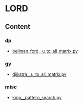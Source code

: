 # LORD

## Content

### dp
* [bellman_ford__u_to_all_matrix.py](\ALGO\graph\dp__bellman_ford__u_to_all_matrix.py)

### gy
* [dijkstra__u_to_all_matrix.py](\ALGO\graph\gy__dijkstra__u_to_all_matrix.py)

### misc
* [kmp__pattern_search.py](\ALGO\pattern_searching\kmp__pattern_search.py)